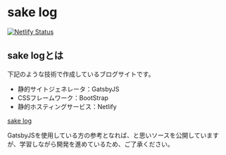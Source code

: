 # sake log

[![Netlify Status](https://api.netlify.com/api/v1/badges/e0983563-6bab-414f-8377-6bd02f6003fa/deploy-status)](https://app.netlify.com/sites/sake-log/deploys)

## sake logとは

下記のような技術で作成しているブログサイトです。

- 静的サイトジェネレータ：GatsbyJS
- CSSフレームワーク：BootStrap
- 静的ホスティングサービス：Netlify

[sake log](https://sake-log.website/)

GatsbyJSを使用している方の参考となれば、と思いソースを公開していますが、学習しながら開発を進めているため、ご了承ください。
